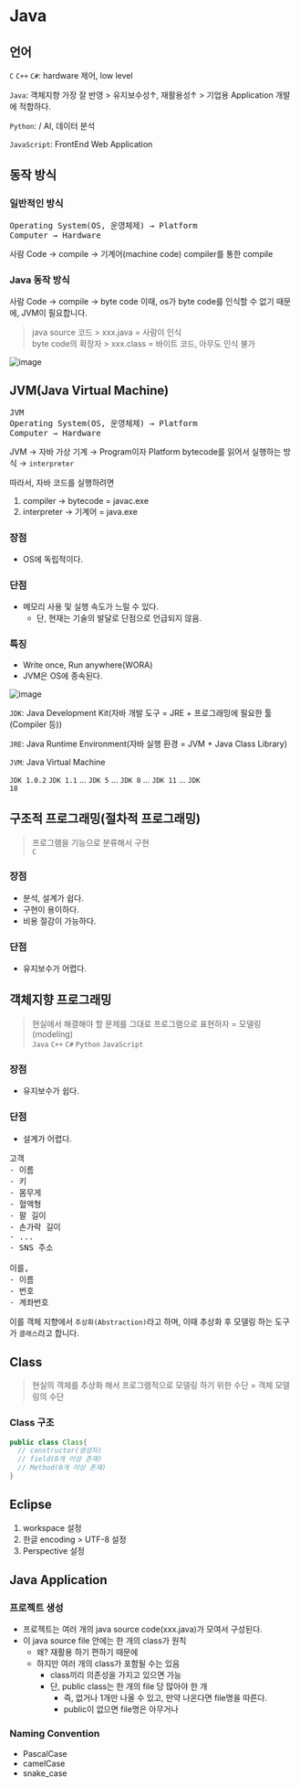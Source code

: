 # Java

## 언어

<code>C</code> <code>C++</code> <code>C#</code>: hardware 제어, low level

<code>Java</code>: 객체지향 가장 잘 반영 > 유지보수성↑, 재활용성↑ > 기업용 Application 개발에 적합하다.

<code>Python</code>: / AI, 데이터 분석

<code>JavaScript</code>: FrontEnd Web Application

## 동작 방식

### 일반적인 방식

<pre>
Operating System(OS, 운영체제) → Platform
Computer → Hardware
</pre>

사람 Code → compile  → 기계어(machine code)
compiler를 통한 compile

### Java 동작 방식

사람 Code → compile  → byte code
이때, os가 byte code를 인식할 수 없기 때문에, JVM이 필요합니다.

> java source 코드 > xxx.java = 사람이 인식<br>
> byte code의 확장자 > xxx.class = 바이트 코드, 아무도 인식 불가 

![image](https://user-images.githubusercontent.com/85447054/204756634-431b8947-0d48-49d4-870e-acacf5d56983.png)

## JVM(Java Virtual Machine)

<pre>
JVM
Operating System(OS, 운영체제) → Platform
Computer → Hardware
</pre>

JVM → 자바 가상 기계 → Program이자 Platform
bytecode를 읽어서 실행하는 방식 → <code>interpreter</code>

따라서, 자바 코드를 실행하려면
1. compiler → bytecode = javac.exe
2. interpreter → 기계어 = java.exe

### 장점
- OS에 독립적이다.

### 단점
- 메모리 사용 및 실행 속도가 느릴 수 있다.
  - 단, 현재는 기술의 발달로 단점으로 언급되지 않음.

### 특징
- Write once, Run anywhere(WORA)
- JVM은 OS에 종속된다.

![image](https://user-images.githubusercontent.com/85447054/204756942-0b8f7d9b-58ed-4231-89cf-76ee3e02d9eb.png)

<code>JDK</code>: Java Development Kit(자바 개발 도구 = JRE + 프로그래밍에 필요한 툴(Compiler 등))

<code>JRE</code>: Java Runtime Environment(자바 실행 환경 = JVM + Java Class Library)

<code>JVM</code>: Java Virtual Machine

<code>JDK 1.0.2</code> <code>JDK 1.1</code> ... <code>JDK 5</code> ... <code>JDK 8</code> ... <code>JDK 11</code> ... <code>JDK 18</code>

## 구조적 프로그래밍(절차적 프로그래밍)


> 프로그램을 기능으로 분류해서 구현<br> <code>C</code>

### 장점 
- 분석, 설계가 쉽다.
- 구현이 용이하다.
- 비용 절감이 가능하다.

### 단점
- 유지보수가 어렵다.

## 객체지향 프로그래밍

> 현실에서 해결해야 할 문제를 그대로 프로그램으로 표현하자 = 모델링(modeling)<br>
> <code>Java</code> <code>C++</code> <code>C#</code> <code>Python</code> <code>JavaScript</code>

### 장점 
- 유지보수가 쉽다.

### 단점
- 설계가 어렵다.

<pre>
고객
- 이름
- 키
- 몸무게
- 혈액형
- 팔 길이
- 손가락 길이
- ...
- SNS 주소

이를,
- 이름
- 번호
- 계좌번호
</pre>

이를 객체 지향에서 <code>추상화(Abstraction)</code>라고 하며, 이때 추상화 후 모델링 하는 도구가 <code>클래스</code>라고 합니다.

## Class 
> 현실의 객체를 추상화 해서 프로그램적으로 모델링 하기 위한 수단 = 객체 모델링의 수단

### Class 구조
```java
public class Class{
  // constructor(생성자)
  // field(0개 이상 존재)
  // Method(0개 이상 존재)
}
```

## Eclipse

1. workspace 설정
2. 한글 encoding > UTF-8 설정
3. Perspective 설정

## Java Application

### 프로젝트 생성
- 프로젝트는 여러 개의 java source code(xxx.java)가 모여서 구성된다.
- 이 java source file 안에는 한 개의 class가 원칙
  - 왜? 재활용 하기 편하기 때문에
  - 하지만 여러 개의 class가 포함될 수는 있음
    - class끼리 의존성을 가지고 있으면 가능
    - 단, public class는 한 개의 file 당 많아야 한 개
      - 즉, 없거나 1개만 나올 수 있고, 만약 나온다면 file명을 따른다.
      - public이 없으면 file명은 아무거나

### Naming Convention
- PascalCase
- camelCase
- snake_case
